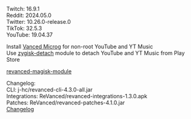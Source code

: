 Twitch: 16.9.1  
Reddit: 2024.05.0  
Twitter: 10.26.0-release.0  
TikTok: 32.5.3  
YouTube: 19.04.37  

Install [Vanced Microg](https://github.com/TeamVanced/VancedMicroG/releases) for non-root YouTube and YT Music  
Use [zygisk-detach](https://github.com/j-hc/zygisk-detach) module to detach YouTube and YT Music from Play Store  

[revanced-magisk-module](https://github.com/j-hc/revanced-magisk-module)  

Changelog:  
CLI: j-hc/revanced-cli-4.3.0-all.jar  
Integrations: ReVanced/revanced-integrations-1.3.0.apk  
Patches: ReVanced/revanced-patches-4.1.0.jar  
[Changelog](https://github.com/ReVanced/revanced-patches/releases/tag/v4.1.0)  
